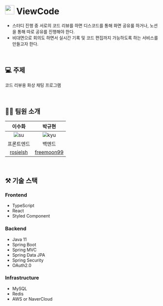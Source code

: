 # <img src="https://github.com/rosielsh/view-code/assets/72565083/d9c037ae-f49f-43da-8ca6-b7c0acd49382" width="30" height="30">  ViewCode

- 스터디 진행 중 서로의 코드 리뷰를 하면 디스코드를 통해 화면 공유룰 하거나, 노션을 통해 따로 공유를 진행해야 한다.
- 비대면으로 회의도 하면서 실시간 기록 및 코드 편집까지 가능하도록 하는 서비스를 만들고자 한다. 

<br/>

## 💻 주제
코드 리뷰용 화상 채팅 프로그램

<br/>

## 🧑‍💻 팀원 소개
| 이수화 | 박규현 |
|:------:|:------:|
| ![su] | ![kyu]|
| 프론트엔드 | 백엔드 |
| [rosielsh](https://github.com/rosielsh) | [freemoon99](https://github.com/freemoon99) |

<br/>

## ⚒️ 기술 스택
### Frontend
- TypeScript
- React
- Styled Component

### Backend
- Java 11
- Spring Boot
- Spring MVC
- Spring Data JPA
- Spring Security
- OAuth2.0

### Infrastructure
- MySQL
- Redis
- AWS or NaverCloud


<!-- Icon Refernces -->
[su]: https://github.com/rosielsh/view-code/assets/102667851/ab9fece5-d1f5-402b-89b5-b6f252103691
[kyu]: https://user-images.githubusercontent.com/102667851/230325642-ba742aed-6f63-469c-bfb6-b5aefcf2d967.png


